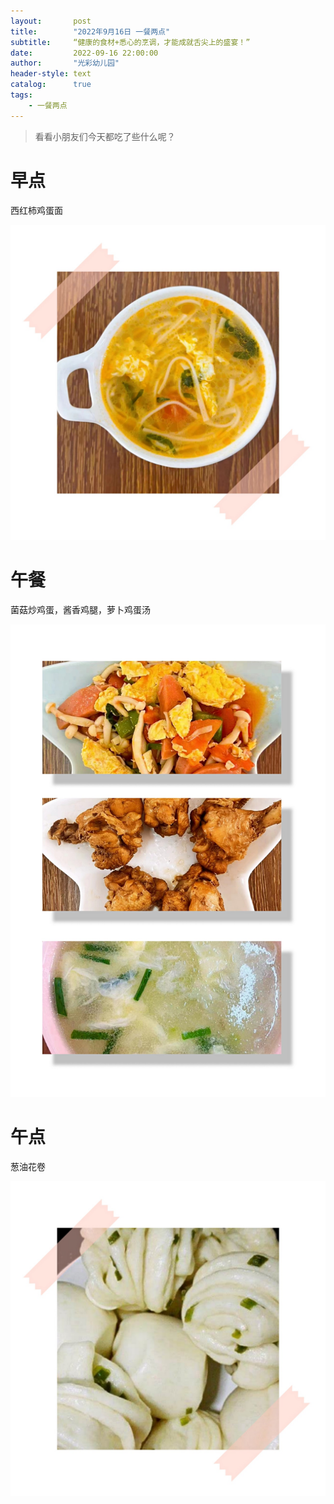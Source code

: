 ```yaml
---
layout:       post
title:        "2022年9月16日 一餐两点"
subtitle:	  “健康的食材+悉心的烹调，才能成就舌尖上的盛宴！”
date:         2022-09-16 22:00:00
author:       "光彩幼儿园"
header-style: text
catalog:      true
tags:
    - 一餐两点
---
```


>   看看小朋友们今天都吃了些什么呢？

# 早点

西红柿鸡蛋面

![](/img/in-post/meals/5b3bf65df196be55681087a6d3cd1b50.jpeg)

# 午餐

菌菇炒鸡蛋，酱香鸡腿，萝卜鸡蛋汤

![](/img/in-post/meals/d499f3f7759d72537b8ad51203b56d3e.jpeg)

# 午点

葱油花卷

![](/img/in-post/meals/6b470856ab75fc9b3eba1a231285ab03.jpeg)
